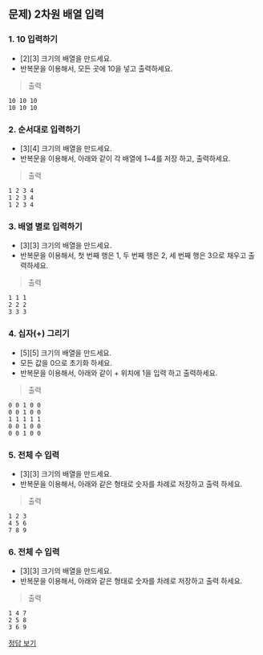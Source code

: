 ## 문제) 2차원 배열 입력

### 1. 10 입력하기

* [2][3] 크기의 배열을 만드세요. 
* 반복문을 이용해서, 모든 곳에 10을 넣고 출력하세요.

> 출력

```
10 10 10 
10 10 10 
```

### 2. 순서대로 입력하기
* [3][4] 크기의 배열을 만드세요.
* 반복문을 이용해서, 아래와 같이 각 배열에 1~4를 저장 하고, 출력하세요.

> 출력

```
1 2 3 4 
1 2 3 4 
1 2 3 4 
```

### 3. 배열 별로 입력하기
* [3][3] 크기의 배열을 만드세요.
* 반복문을 이용해서, 첫 번째 행은 1, 두 번째 행은 2, 세 번째 행은 3으로 채우고 출력하세요.

> 출력

```
1 1 1
2 2 2 
3 3 3 
```

### 4. 십자(+) 그리기
* [5][5] 크기의 배열을 만드세요. 
* 모든 값을 0으로 초기화 하세요. 
* 반복문을 이용해서, 아래와 같이 + 위치에 1을 입력 하고 출력하세요.


> 출력

```
0 0 1 0 0 
0 0 1 0 0 
1 1 1 1 1 
0 0 1 0 0 
0 0 1 0 0 
```

### 5. 전체 수 입력
* [3][3] 크기의 배열을 만드세요. 
* 반복문을 이용해서, 아래와 같은 형태로 숫자를 차례로 저장하고 출력 하세요.

> 출력

```
1 2 3 
4 5 6 
7 8 9 
```

### 6. 전체 수 입력
* [3][3] 크기의 배열을 만드세요. 
* 반복문을 이용해서, 아래와 같은 형태로 숫자를 차례로 저장하고 출력 하세요.

> 출력

```
1 4 7 
2 5 8 
3 6 9 
```

[정답 보기](Quiz01.java)